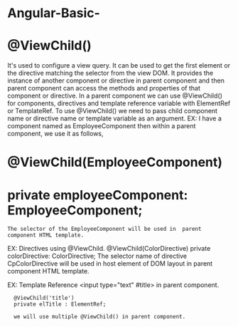 # Angular-Basic-

# @ViewChild()
   It's used to configure a view query. It can be used to get the first element or the directive matching the selector from the view DOM.
   It provides the instance of another component or directive in parent component and then parent component can access the methods and properties of that component or directive. 
   In a parent component we can use @ViewChild() for components, directives and template reference variable with ElementRef or TemplateRef.
   To use @ViewChild() we need to pass child component name or directive name or template variable as an argument. 
   EX:  I have a component named as EmployeeComponent then within a parent component, we use it as follows,
   
  #  @ViewChild(EmployeeComponent)
  #  private employeeComponent: EmployeeComponent;
    The selector of the EmployeeComponent will be used in  parent component HTML template.
    
   EX: Directives using @ViewChild.
      @ViewChild(ColorDirective)
      private colorDirective: ColorDirective;
     The selector name of directive CpColorDirective will be used in host element of DOM layout in parent component HTML template. 
     
  EX: Template Reference
      <input type="text" #title>  in parent component.     
      
      @ViewChild('title') 
      private elTitle : ElementRef; 
      
      we will use multiple @ViewChild() in parent component. 
     
